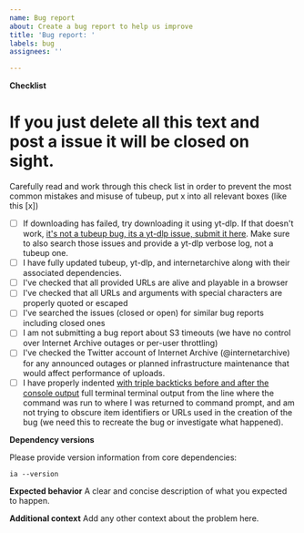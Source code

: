 ```yaml
---
name: Bug report
about: Create a bug report to help us improve
title: 'Bug report: '
labels: bug
assignees: ''

---
```


**Checklist**

# If you just delete all this text and post a issue it will be closed on sight.

Carefully read and work through this check list in order to prevent the most common mistakes and misuse of tubeup, put x into all relevant boxes (like this [x])

- [ ] If downloading has failed, try downloading it using yt-dlp. If that doesn't work, [it's not a tubeup bug, its a yt-dlp issue, submit it here](https://github.com/yt-dlp/yt-dlp/issues). Make sure to also search those issues and provide a yt-dlp verbose log, not a tubeup one.
- [ ] I have fully updated tubeup, yt-dlp, and internetarchive along with their associated dependencies.
- [ ] I've checked that all provided URLs are alive and playable in a browser
- [ ] I've checked that all URLs and arguments with special characters are properly quoted or escaped
- [ ] I've searched the issues (closed or open) for similar bug reports including closed ones
- [ ] I am not submitting a bug report about S3 timeouts (we have no control over Internet Archive outages or per-user throttling)
- [ ] I've checked the Twitter account of Internet Archive (@internetarchive) for any announced outages or planned infrastructure maintenance that would affect performance of uploads.
- [ ] I have properly indented [with triple backticks before and after the console output](https://guides.github.com/pdfs/markdown-cheatsheet-online.pdf) full terminal terminal output from the line where the command was run to where I was returned to command prompt, and am not trying to obscure item identifiers or URLs used in the creation of the bug (we need this to recreate the bug or investigate what happened).

**Dependency versions**

Please provide version information from core dependencies:

`ia --version`

**Expected behavior**
A clear and concise description of what you expected to happen.

**Additional context**
Add any other context about the problem here.
